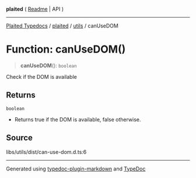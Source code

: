 **plaited** ( [Readme](../../README.md) \| API )

***

[Plaited Typedocs](../../../modules.md) / [plaited](../../modules.md) / [utils](../README.md) / canUseDOM

# Function: canUseDOM()

> **canUseDOM**(): `boolean`

Check if the DOM is available

## Returns

`boolean`

- Returns true if the DOM is available, false otherwise.

## Source

libs/utils/dist/can-use-dom.d.ts:6

***

Generated using [typedoc-plugin-markdown](https://www.npmjs.com/package/typedoc-plugin-markdown) and [TypeDoc](https://typedoc.org/)

